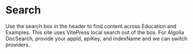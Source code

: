 # Search

Use the search box in the header to find content across Education and Examples. This site uses VitePress local search out of the box. For Algolia DocSearch, provide your appId, apiKey, and indexName and we can switch providers.
